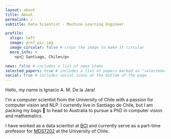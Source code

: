 ```yaml
---
layout: about
title: About
permalink: /
subtitle: Data Scientist - Machine Learning Engineer

profile:
  align: left
  image: prof_pic.jpg
  image_circular: false # crops the image to make it circular
  more_info: >
    <p>📍 Santiago, Chile</p>

news: false # includes a list of news items
selected_papers: true # includes a list of papers marked as "selected={true}"
social: true # includes social icons at the bottom of the page
---
```


Hello, my name is Ignacio A. M. De la Jara!

I'm a computer scientist from the University of Chile with a passion for computer vision and NLP. I currently live in Santiago de Chile, but I am packing my bags 🧳 to head to Australia to pursue a PhD in computer vision and mathematics.



I have worked as a data scientist at [BCI](https://www.bci.cl/) and currently serve as a part-time professor for [MDS7202](https://github.com/MDS7202/MDS7202) at the University of Chile.

